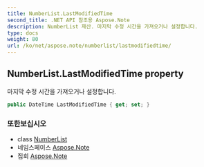 ```yaml
---
title: NumberList.LastModifiedTime
second_title: .NET API 참조용 Aspose.Note
description: NumberList 재산. 마지막 수정 시간을 가져오거나 설정합니다.
type: docs
weight: 80
url: /ko/net/aspose.note/numberlist/lastmodifiedtime/
---
```

## NumberList.LastModifiedTime property

마지막 수정 시간을 가져오거나 설정합니다.

```csharp
public DateTime LastModifiedTime { get; set; }
```

### 또한보십시오

* class [NumberList](../)
* 네임스페이스 [Aspose.Note](../../numberlist/)
* 집회 [Aspose.Note](../../../)


